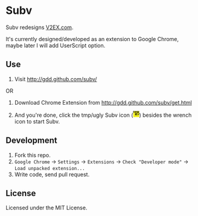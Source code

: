 Subv
====

Subv redesigns [V2EX.com](http://www.v2ex.com).

It's currently designed/developed as an extension to Google Chrome, maybe later I will add UserScript option.

Use
---
1. Visit http://gdd.github.com/subv/

OR

1. Download Chrome Extension from http://gdd.github.com/subv/get.html

2. And you're done, click the tmp/ugly Subv icon (![](//github.com/gDD/subv/raw/master/assets/image/icon9.png)) besides the wrench icon to start Subv.

Development
-----------
1. Fork this repo.
2. `Google Chrome` &rarr; `Settings` &rarr; `Extensions` &rarr; `Check "Developer mode"` &rarr; `Load unpacked extension...`
3. Write code, send pull request.

License
-------
Licensed under the MIT License.

